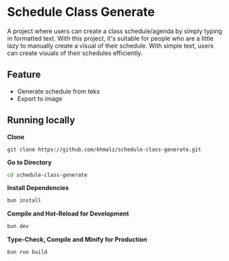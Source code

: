 # Schedule Class Generate

A project where users can create a class schedule/agenda by simply typing in formatted text. With this project, it's suitable for people who are a little lazy to manually create a visual of their schedule. With simple text, users can create visuals of their schedules efficiently.

## Feature

-  Generate schedule from teks
-  Export to image

## Running locally

**Clone**

```shell
git clone https://github.com/khmalz/schedule-class-generate.git
```

**Go to Directory**

```sh
cd schedule-class-generate
```

**Install Dependencies**

```sh
bun install
```

**Compile and Hot-Reload for Development**

```sh
bun dev
```

**Type-Check, Compile and Minify for Production**

```sh
bun run build
```
